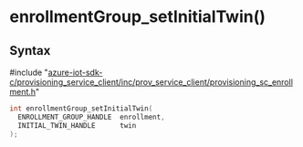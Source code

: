 # enrollmentGroup_setInitialTwin()

## Syntax

\#include "[azure-iot-sdk-c/provisioning_service_client/inc/prov_service_client/provisioning_sc_enrollment.h](../provisioning-sc-enrollment-h.md)"  
```C
int enrollmentGroup_setInitialTwin(
  ENROLLMENT_GROUP_HANDLE  enrollment,
  INITIAL_TWIN_HANDLE      twin
);
```

